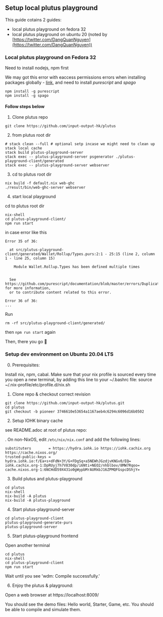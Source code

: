 ## Setup local plutus playground

This guide cotains 2 guides:

- local plutus playground on fedora 32
- local plutus playground on ubuntu 20 (noted by [https://twitter.com/DangQuanNguyen](https://twitter.com/DangQuanNguyen))

### Local plutus playground on Fedora 32

Need to install nodejs, npm first

We may got this error with eaccess permissions errors when installing packages globally - [link](https://docs.npmjs.com/resolving-eacces-permissions-errors-when-installing-packages-globally), and need to install *purescript* and *spago*

```
npm install -g purescript
npm install -g spago
```

#### Follow steps below

1. Clone plutus repo

`git clone https://github.com/input-output-hk/plutus`

2. from plutus root dir
```
# stack clean --full # optional setp incase we might need to clean up stack local cache
stack build plutus-playground-server
stack exec -- plutus-playground-server psgenerator ./plutus-playground-client/generated
stack exec -- plutus-playground-server webserver 
```
3. cd to plutus root dir
```
nix build -f default.nix web-ghc
./result/bin/web-ghc-server webserver
```
4. start local playground

cd to plutus root dir
```
nix-shell
cd plutus-playground-client/
npm run start
```

in case error like this
```
Error 35 of 36:

  at src/plutus-playground-client/generated/Wallet/Rollup/Types.purs:2:1 - 25:15 (line 2, column 1 - line 25, column 15)

    Module Wallet.Rollup.Types has been defined multiple times


  See https://github.com/purescript/documentation/blob/master/errors/DuplicateModule.md for more information,
  or to contribute content related to this error.

Error 36 of 36:
...
```

Run
```
rm -rf src/plutus-playground-client/generated/
```
then `npm run start` again


Then, there you go 🚀


### Setup dev environment on Ubuntu 20.04 LTS

0. Prerequisites:

Install nix, npm, cabal.
Make sure that your nix profile is sourced every time you open a new terminal, by adding this line to your ~/.bashrc file:
source ~/.nix-profile/etc/profile.d/nix.sh

1. Clone repo & checkout correct revision

```
git clone https://github.com/input-output-hk/plutus.git
cd plutus
git checkout -b pioneer 3746610e53654a1167aeb4c6294c6096d16b0502
```

2. Setup IOHK binary cache

see README.adoc at root of plutus repo:

. On non-NixOS, edit `/etc/nix/nix.conf` and add the following lines:

```
substituters        = https://hydra.iohk.io https://iohk.cachix.org https://cache.nixos.org/
trusted-public-keys = hydra.iohk.io:f/Ea+s+dFdN+3Y/G+FDgSq+a5NEWhJGzdjvKNGv0/EQ= iohk.cachix.org-1:DpRUyj7h7V830dp/i6Nti+NEO2/nhblbov/8MW7Rqoo= cache.nixos.org-1:6NCHdD59X431o0gWypbMrAURkbJ16ZPMQFGspcDShjY=
```

3. Build plutus and plutus-playground

```
cd plutus
nix-shell
nix-build -A plutus
nix-build -A plutus-playground
```

4. Start plutus-playground-server
```
cd plutus-playground-client
plutus-playground-generate-purs
plutus-playground-server
```

5. Start plutus-playground frontend

Open another terminal
```
cd plutus
nix-shell
cd plutus-playground-client
npm run start
```

Wait until you see 'wdm: Compile successfully.'

6. Enjoy the plutus & playground:

Open a web browser at
https://localhost:8009/

You should see the demo files: Hello world, Starter, Game, etc.
You should be able to compile and simulate them.
